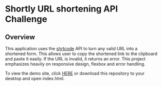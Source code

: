 # Shortly URL shortening API Challenge

## Overview 

This application uses the [shrtcode](https://shrtco.de/) API to turn any valid URL into a shortened form. This allows user to copy the shortened link to the clipboard and paste it easily. If the URL is invalid, it returns an error. This project emphasizes heavily on responsive design, flexbox and error handling.

To view the demo site, click [HERE](https://envincebal.github.io/url-shortening-api/) or download this repository to your desktop and open index.html.